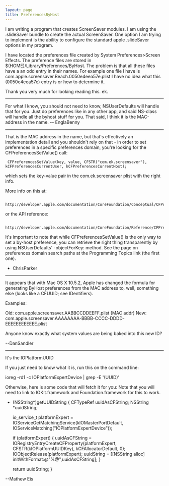 ```yaml
---
layout: page
title: PreferencesByHost
---
```


I am writing a program that creates ScreenSaver modules.  I am using the .slideSaver bundle to create the actual ScreenSaver.  One option I am trying to implement is the ability to configure the standard apple .slideSaver options in my program.  

I have located the preferences file created by System Preferences>Screen Effects.  The preference files are stored in $(HOME)/Library/Preferences/ByHost.  The problem is that all these files have a an odd entry in their names.  For example one file I have is com.apple.screensaver.Beach.0050e4eea57e.plist I have no idea what this (0050e4eea57e) entry is or how to determine it.  

Thank you very much for looking reading this. ek.

----
For what I know, you should not need to know, NSUserDefaults will handle that for you. Just do preferences like in any other app, and said NS-class will handle all the byhost stuff for you. That said, I think it is the MAC-address in the name. -- EnglaBenny

----
That is the MAC address in the name, but that's effectively an implementation detail and you shouldn't rely on that - in order to set preferences in a specific preferences domain, you're looking for the CFPreferencesSetValue() call:

     CFPreferencesSetValue(key, value, CFSTR("com.ek.screensaver"), kCFPreferencesCurrentUser, kCFPreferencesCurrentHost);

which sets the key-value pair in the com.ek.screensaver plist with the right info.

More info on this at:

     http://developer.apple.com/documentation/CoreFoundation/Conceptual/CFPreferences/CFPreferences.html

or the API reference:

     http://developer.apple.com/documentation/CoreFoundation/Reference/CFPreferencesUtils/Reference/reference.html

It's important to note that while CFPreferencesSetValue() is the only way to set a by-host preference, you can retrieve the right thing transparently by using NSUserDefaults' -objectForKey: method. See the page on preferences domain search paths at the Programming Topics link (the first one).

- ChrisParker

----

It appears that with Mac OS X 10.5.2, Apple has changed the formula for generating ByHost preferences from the MAC address to, well, something else (looks like a CFUUID; see IDentifiers).

Examples:

Old:     com.apple.screensaver.AABBCCDDEEFF.plist (MAC addr)
New:     com.apple.screensaver.AAAAAAAA-BBBB-CCCC-DDDD-EEEEEEEEEEEE.plist

Anyone know exactly what system values are being baked into this new ID?

--DanSandler

----

It's the IOPlatformUUID

If you just need to know what it is, run this on the command line:

    
ioreg -rd1 -c IOPlatformExpertDevice | grep -E '(UUID)'


Otherwise, here is some code that will fetch it for you:
Note that you will need to link to IOKit.framework and Foundation.framework for this to work.

    
- (NSString*)getUUIDString
{
	CFTypeRef	uuidAsCFString;
	NSString	*uuidString;
	
	io_service_t platformExpert = IOServiceGetMatchingService(kIOMasterPortDefault, IOServiceMatching("IOPlatformExpertDevice"));
	
	if (platformExpert) {
		uuidAsCFString = IORegistryEntryCreateCFProperty(platformExpert, CFSTR(kIOPlatformUUIDKey), kCFAllocatorDefault, 0);
		IOObjectRelease(platformExpert);
		uuidString = [[NSString alloc] initWithFormat:@"%@",uuidAsCFString];
	}
	
	return uuidString;
}


--Mathew Eis


